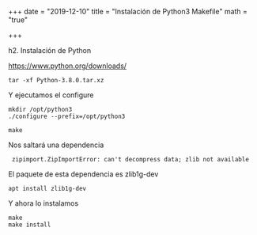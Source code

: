 +++
date = "2019-12-10"
title = "Instalación de Python3 Makefile"
math = "true"

+++

h2. Instalación de Python

https://www.python.org/downloads/

```
tar -xf Python-3.8.0.tar.xz
```

Y ejecutamos el configure
```
mkdir /opt/python3
./configure --prefix=/opt/python3
```

```
make
```

Nos saltará una dependencia
```
 zipimport.ZipImportError: can't decompress data; zlib not available
```
El paquete de esta dependencia es zlib1g-dev

```
apt install zlib1g-dev
```

Y ahora lo instalamos
```
make
make install
```
